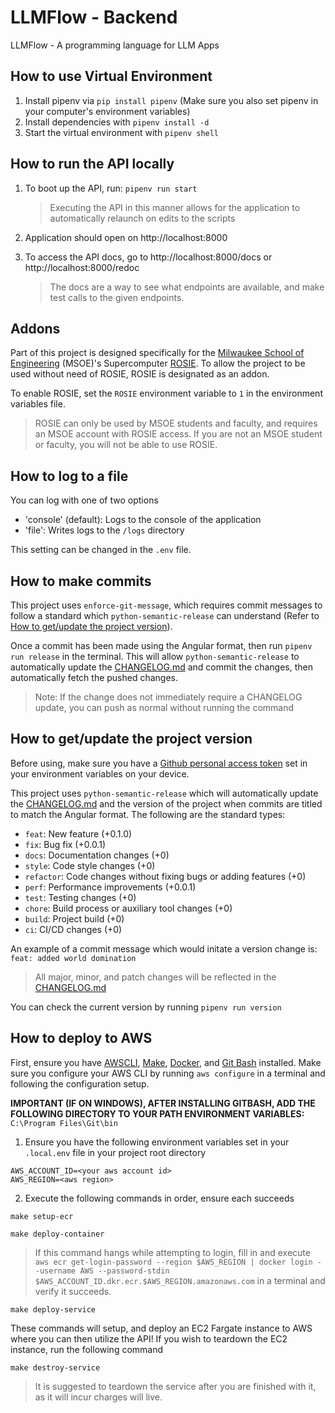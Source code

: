 # LLMFlow - Backend

LLMFlow - A programming language for LLM Apps

## How to use Virtual Environment

1. Install pipenv via `pip install pipenv` (Make sure you also set pipenv in your computer's environment variables)
2. Install dependencies with `pipenv install -d`
3. Start the virtual environment with `pipenv shell`

## How to run the API locally

1. To boot up the API, run: `pipenv run start`

   > Executing the API in this manner allows for the application to automatically relaunch on edits to the scripts

2. Application should open on http://localhost:8000
3. To access the API docs, go to http://localhost:8000/docs or http://localhost:8000/redoc

   > The docs are a way to see what endpoints are available, and make test calls to the given endpoints.

## Addons

Part of this project is designed specifically for the [Milwaukee School of Engineering](https://www.msoe.edu/) (MSOE)'s Supercomputer [ROSIE](https://www.msoe.edu/about-msoe/news/details/meet-rosie/). To allow the project to be used without need of ROSIE, ROSIE is designated as an addon.

To enable ROSIE, set the `ROSIE` environment variable to `1` in the environment variables file.

> ROSIE can only be used by MSOE students and faculty, and requires an MSOE account with ROSIE access. If you are not an MSOE student or faculty, you will not be able to use ROSIE.

## How to log to a file

You can log with one of two options

- 'console' (default): Logs to the console of the application
- 'file': Writes logs to the `/logs` directory

This setting can be changed in the `.env` file.

## How to make commits

This project uses `enforce-git-message`, which requires commit messages to follow a standard which `python-semantic-release` can understand (Refer to [How to get/update the project version](#how-to-getupdate-the-project-version)).

Once a commit has been made using the Angular format, then run `pipenv run release` in the terminal. This will allow `python-semantic-release` to automatically update the [CHANGELOG.md](https://github.com/DevArtech/llmflow-backend/blob/main/CHANGELOG.md) and commit the changes, then automatically fetch the pushed changes.

> Note: If the change does not immediately require a CHANGELOG update, you can push as normal without running the command

## How to get/update the project version

Before using, make sure you have a [Github personal access token](https://docs.github.com/en/authentication/keeping-your-account-and-data-secure/managing-your-personal-access-tokens) set in your environment variables on your device.

This project uses `python-semantic-release` which will automatically update the [CHANGELOG.md](https://github.com/DevArtech/llmflow-backend/blob/main/CHANGELOG.md) and the version of the project when commits are titled to match the Angular format. The following are the standard types:

- `feat`: New feature (+0.1.0)
- `fix`: Bug fix (+0.0.1)
- `docs`: Documentation changes (+0)
- `style`: Code style changes (+0)
- `refactor`: Code changes without fixing bugs or adding features (+0)
- `perf`: Performance improvements (+0.0.1)
- `test`: Testing changes (+0)
- `chore`: Build process or auxiliary tool changes (+0)
- `build`: Project build (+0)
- `ci`: CI/CD changes (+0)

An example of a commit message which would initate a version change is: `feat: added world domination`

> All major, minor, and patch changes will be reflected in the [CHANGELOG.md](https://github.com/DevArtech/llmflow-backend/blob/main/CHANGELOG.md)

You can check the current version by running `pipenv run version`

## How to deploy to AWS

First, ensure you have [AWSCLI](https://aws.amazon.com/cli/), [Make](https://www.gnu.org/software/make/), [Docker](https://www.docker.com/), and [Git Bash](https://git-scm.com/downloads) installed. Make sure you configure your AWS CLI by running `aws configure` in a terminal and following the configuration setup.

**IMPORTANT (IF ON WINDOWS), AFTER INSTALLING GITBASH, ADD THE FOLLOWING DIRECTORY TO YOUR PATH ENVIRONMENT VARIABLES:** `C:\Program Files\Git\bin`

1. Ensure you have the following environment variables set in your `.local.env` file in your project root directory

```
AWS_ACCOUNT_ID=<your aws account id>
AWS_REGION=<aws region>
```

2. Execute the following commands in order, ensure each succeeds

```
make setup-ecr
```

```
make deploy-container
```

> If this command hangs while attempting to login, fill in and execute `aws ecr get-login-password --region $AWS_REGION | docker login --username AWS --password-stdin $AWS_ACCOUNT_ID.dkr.ecr.$AWS_REGION.amazonaws.com` in a terminal and verify it succeeds.

```
make deploy-service
```

These commands will setup, and deploy an EC2 Fargate instance to AWS where you can then utilize the API! If you wish to teardown the EC2 instance, run the following command

```
make destroy-service
```

> It is suggested to teardown the service after you are finished with it, as it will incur charges will live.
